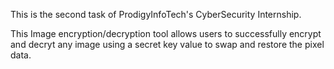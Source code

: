 This is the second task of ProdigyInfoTech's CyberSecurity Internship.

This Image encryption/decryption tool allows users to successfully encrypt and decryt any image using a secret key value to swap and restore the pixel data.

 
